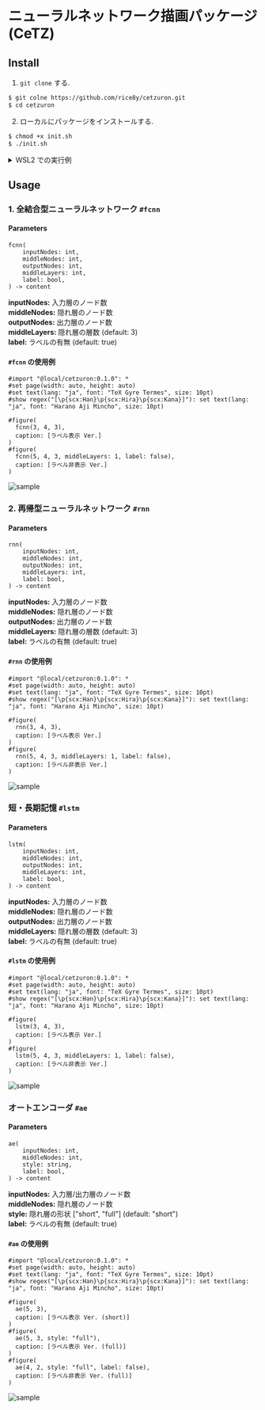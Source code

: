 # ニューラルネットワーク描画パッケージ (CeTZ)

## Install

1. `git clone` する.

```bash
$ git colne https://github.com/rice8y/cetzuron.git
$ cd cetzuron
```

2. ローカルにパッケージをインストールする.

```bash
$ chmod +x init.sh
$ ./init.sh
```

<details>
<summary>WSL2 での実行例</summary>

```bash
$ ./init.sh
Package cetzuron version 0.1.0 has been installed to /home/rice8/.local/share/typst/packages/local/cetzuron/0.1.0
```

</details>

## Usage

### 1. 全結合型ニューラルネットワーク `#fcnn`

#### Parameters

```typ
fcnn(
    inputNodes: int, 
    middleNodes: int, 
    outputNodes: int, 
    middleLayers: int,
    label: bool,
) -> content
```

**inputNodes:** 入力層のノード数  
**middleNodes:** 隠れ層のノード数  
**outputNodes:** 出力層のノード数  
**middleLayers:** 隠れ層の層数 (default: 3)  
**label:** ラベルの有無 (default: true)

#### `#fcnn` の使用例

```typ
#import "@local/cetzuron:0.1.0": *
#set page(width: auto, height: auto)
#set text(lang: "ja", font: "TeX Gyre Termes", size: 10pt)
#show regex("[\p{scx:Han}\p{scx:Hira}\p{scx:Kana}]"): set text(lang: "ja", font: "Harano Aji Mincho", size: 10pt)

#figure(
  fcnn(3, 4, 3),
  caption: [ラベル表示 Ver.]
)
#figure(
  fcnn(5, 4, 3, middleLayers: 1, label: false),
  caption: [ラベル非表示 Ver.]
)
```

![sample](./docs/fcnn/sample_fcnn.png)

### 2. 再帰型ニューラルネットワーク `#rnn`

#### Parameters

```typ
rnn(
    inputNodes: int, 
    middleNodes: int, 
    outputNodes: int, 
    middleLayers: int,
    label: bool,
) -> content
```

**inputNodes:** 入力層のノード数  
**middleNodes:** 隠れ層のノード数  
**outputNodes:** 出力層のノード数  
**middleLayers:** 隠れ層の層数 (default: 3)  
**label:** ラベルの有無 (default: true)

#### `#rnn` の使用例

```typ
#import "@local/cetzuron:0.1.0": *
#set page(width: auto, height: auto)
#set text(lang: "ja", font: "TeX Gyre Termes", size: 10pt)
#show regex("[\p{scx:Han}\p{scx:Hira}\p{scx:Kana}]"): set text(lang: "ja", font: "Harano Aji Mincho", size: 10pt)

#figure(
  rnn(3, 4, 3),
  caption: [ラベル表示 Ver.]
)
#figure(
  rnn(5, 4, 3, middleLayers: 1, label: false),
  caption: [ラベル非表示 Ver.]
)
```

![sample](./docs/rnn/sample_rnn.png)

### 短・長期記憶 `#lstm`

#### Parameters

```typ
lstm(
    inputNodes: int, 
    middleNodes: int, 
    outputNodes: int, 
    middleLayers: int,
    label: bool,
) -> content
```

**inputNodes:** 入力層のノード数  
**middleNodes:** 隠れ層のノード数  
**outputNodes:** 出力層のノード数  
**middleLayers:** 隠れ層の層数 (default: 3)  
**label:** ラベルの有無 (default: true)

#### `#lstm` の使用例

```typ
#import "@local/cetzuron:0.1.0": *
#set page(width: auto, height: auto)
#set text(lang: "ja", font: "TeX Gyre Termes", size: 10pt)
#show regex("[\p{scx:Han}\p{scx:Hira}\p{scx:Kana}]"): set text(lang: "ja", font: "Harano Aji Mincho", size: 10pt)

#figure(
  lstm(3, 4, 3),
  caption: [ラベル表示 Ver.]
)
#figure(
  lstm(5, 4, 3, middleLayers: 1, label: false),
  caption: [ラベル非表示 Ver.]
)
```

![sample](./docs/lstm/sample_lstm.png)

### オートエンコーダ `#ae`

#### Parameters

```typ
ae(
    inputNodes: int, 
    middleNodes: int, 
    style: string,
    label: bool,
) -> content
```

**inputNodes:** 入力層/出力層のノード数  
**middleNodes:** 隠れ層のノード数  
**style:** 隠れ層の形状 \["short", "full"\] (default: "short")  
**label:** ラベルの有無 (default: true)

#### `#ae` の使用例

```typ
#import "@local/cetzuron:0.1.0": *
#set page(width: auto, height: auto)
#set text(lang: "ja", font: "TeX Gyre Termes", size: 10pt)
#show regex("[\p{scx:Han}\p{scx:Hira}\p{scx:Kana}]"): set text(lang: "ja", font: "Harano Aji Mincho", size: 10pt)

#figure(
  ae(5, 3),
  caption: [ラベル表示 Ver. (short)]
)
#figure(
  ae(5, 3, style: "full"),
  caption: [ラベル表示 Ver. (full)]
)
#figure(
  ae(4, 2, style: "full", label: false),
  caption: [ラベル非表示 Ver. (full)]
)
```

![sample](./docs/ae/sample_ae.png)
